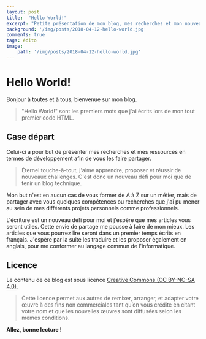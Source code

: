 ```yaml
---
layout: post
title:  "Hello World!"
excerpt: "Petite présentation de mon blog, mes recherches et mon nouveau challenge !"
background: '/img/posts/2018-04-12-hello-world.jpg'
comments: true
tags: édito
image:
    path: '/img/posts/2018-04-12-hello-world.jpg'
---
```


# Hello World!

Bonjour à toutes et à tous, bienvenue sur mon blog. 

> "Hello World!" sont les premiers mots que j'ai écrits lors de mon tout premier code HTML.

## Case départ

Celui-ci a pour but de présenter mes recherches et mes ressources en termes de développement afin de vous les faire partager.

> Éternel touche-à-tout, j'aime apprendre, proposer et réussir de nouveaux challenges. C'est donc un nouveau défi pour moi que de tenir un blog technique.

Mon but n'est en aucun cas de vous former de A à Z sur un métier, mais de partager avec vous quelques compétences ou recherches que j'ai pu mener au sein de mes différents projets personnels comme professionnels.

L'écriture est un nouveau défi pour moi et j'espère que mes articles vous seront utiles. Cette envie de partage me pousse à faire de mon mieux. 
Les articles que vous pourrez lire seront dans un premier temps écrits en français. 
J'espère par la suite les traduire et les proposer également en anglais, pour me conformer au langage commun de l'informatique.

## Licence

Le contenu de ce blog est sous licence [Creative Commons (CC BY-NC-SA 4.0)](https://creativecommons.org/licenses/by-nc-sa/4.0/).

> Cette licence permet aux autres de remixer, arranger, et adapter votre œuvre à des fins non commerciales tant qu’on vous crédite en citant votre nom et que les nouvelles œuvres sont diffusées selon les mêmes conditions.

**Allez, bonne lecture !**